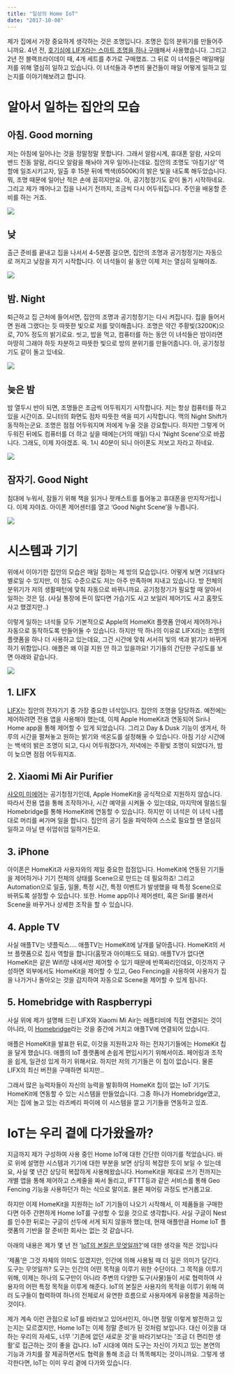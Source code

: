 ```yaml
---
title: "일상의 Home IoT"
date: "2017-10-08"
---
```


제가 집에서 가장 중요하게 생각하는 것은 조명입니다. 조명은 집의 분위기를 만들어주니까요. 4년 전, [호기심에 LIFX라는 스마트 조명을 하나 구매](http://story.pxd.co.kr/934)해서 사용했습니다. 그리고 2년 전 블랙프라이데이 때, 4개 세트를 추가로 구매했죠. 그 뒤로 이 녀석들은 매일매일 저를 위해 열심히 일하고 있습니다. 이 녀석들과 주변의 물건들이 매일 어떻게 일하고 있는지를 이야기해보려고 합니다.

# 알아서 일하는 집안의 모습

## 아침. Good morning

저는 아침에 일어나는 것을 정말정말 못합니다. 그래서 알람시계, 휴대폰 알람, 샤오미 밴드 진동 알람, 라디오 알람을 해놔야 겨우 일어나는데요. 집안의 조명도 ‘아침기상’ 역할에 일조시키고자, 일출 후 15분 뒤에 백색(6500K)의 밝은 빛을 내도록 해두었습니다. 뭐, 조명 때문에 일어난 적은 손에 꼽히지만요. 아, 공기청정기도 같이 돌기 시작하네요. 그리고 제가 깨어나고 집을 나서기 전까지, 조금씩 다시 어두워집니다. 주인을 배웅할 준비를 하는 거죠.

[![](http://sungikim.com/wp-content/uploads/2018/04/IoT-illust-sungikim-a.jpg)](http://sungikim.com/wp-content/uploads/2018/04/IoT-illust-sungikim-a.jpg)

## 낮

출근 준비를 끝내고 집을 나서서 4-5분쯤 걸으면, 집안의 조명과 공기청정기는 자동으로 꺼지고 낮잠을 자기 시작합니다. 이 녀석들이 쉴 동안 이제 저는 열심히 일해야죠.

[![](http://sungikim.com/wp-content/uploads/2018/04/IoT-illust-sungikim-b.jpg)](http://sungikim.com/wp-content/uploads/2018/04/IoT-illust-sungikim-b.jpg)

## 밤. Night

퇴근하고 집 근처에 들어서면, 집안의 조명과 공기청정기는 다시 켜집니다. 집을 들어서면 원래 그랬다는 듯 따뜻한 빛으로 저를 맞이해줍니다. 조명은 약간 주황빛(3200K)으로, 70% 정도의 밝기로요. 씻고, 밥을 먹고, 컴퓨터를 하는 동안 이 녀석들은 밤이라면 마땅히 그래야 하듯 차분하고 따뜻한 빛으로 방의 분위기를 만들어줍니다. 아, 공기청정기도 같이 돌고 있네요.

[![](http://sungikim.com/wp-content/uploads/2018/04/IoT-illust-sungikim-c.jpg)](http://sungikim.com/wp-content/uploads/2018/04/IoT-illust-sungikim-c.jpg)

## 늦은 밤

밤 열두시 반이 되면, 조명들은 조금씩 어두워지기 시작합니다. 저는 항상 컴퓨터를 하고 있을 시간이죠. 모니터의 화면도 점차 따뜻한 색을 띠기 시작합니다. 맥의 Night Shift가 동작하는군요. 조명은 점점 어두워지며 저에게 누울 것을 강요합니다. 하지만 그렇게 어두워진 뒤에도 컴퓨터를 더 하고 싶을 때에는(거의 매일) 다시 ‘Night Scene’으로 바꿉니다. 그래도, 이제 자야겠죠. 윽. 1시 40분이 되니 아이폰도 저보고 자라고 하네요.

[![](http://sungikim.com/wp-content/uploads/2018/04/IoT-illust-sungikim-d.jpg)](http://sungikim.com/wp-content/uploads/2018/04/IoT-illust-sungikim-d.jpg)

## 잠자기. Good Night

침대에 누워서, 잠들기 위해 책을 읽거나 팟캐스트를 틀어놓고 휴대폰을 만지작거립니다. 이제 자야죠. 아이폰 제어센터를 열고 ‘Good Night Scene’을 누릅니다.

[![](http://sungikim.com/wp-content/uploads/2018/04/IoT-illust-sungikim-e.jpg)](http://sungikim.com/wp-content/uploads/2018/04/IoT-illust-sungikim-e.jpg)

# 시스템과 기기

위에서 이야기한 집안의 모습은 매일 접하는 제 방의 모습입니다. 어떻게 보면 기대보다 별로일 수 있지만, 이 정도 수준으로도 저는 아주 만족하며 지내고 있습니다. 방 전체의 분위기가 저의 생활패턴에 맞춰 자동으로 바뀌니까요. 공기청정기가 필요할 때 알아서 일하는 것은 덤. (사실 통장에 돈이 많다면 가습기도 사고 보일러 제어기도 사고 홈팟도 사고 했겠지만..)

이렇게 일하는 녀석들 모두 기본적으로 Apple의 HomeKit 플랫폼 안에서 제어하거나 자동으로 동작하도록 만들어둘 수 있습니다. 하지만 딱 하나의 이유로 LIFX라는 조명의 플랫폼을 하나 더 사용하고 있는데요, 그건 시간에 맞춰 서서히 빛의 색과 밝기가 바뀌게 하기 위함입니다. 애플은 왜 이걸 지원 안 하고 있을까요! 기기들의 간단한 구성도를 보면 아래와 같습니다.

[![](http://sungikim.com/wp-content/uploads/2018/04/11.png)](http://sungikim.com/wp-content/uploads/2018/04/11.png)

## 1\. LIFX

[LIFX](https://www.lifx.com)는 집안의 전자기기 중 가장 중요한 녀석입니다. 집안의 조명을 담당하죠. 예전에는 제어하려면 전용 앱을 사용해야 했는데, 이제 Apple HomeKit과 연동되어 Siri나 Home app을 통해 제어할 수 있게 되었습니다. 그리고 Day & Dusk 기능이 생겨서, 하루의 시간을 펼쳐놓고 원하는 밝기와 색온도를 설정해둘 수 있습니다. 아침 기상 시간에는 백색의 밝은 조명이 되고, 다시 어두워졌다가, 저녁에는 주황빛 조명이 되었다가, 밤이 늦으면 점점 어두워지죠.

## 2\. Xiaomi Mi Air Purifier

[샤오미 미에어](http://www.mi.com/en/air2/)는 공기청정기인데, Apple HomeKit을 공식적으로 지원하지 않습니다. 따라서 전용 앱을 통해 조작하거나, 시간 예약을 시켜둘 수 있는데요, 마지막에 말씀드릴 Homebridge를 통해 HomeKit에 연동할 수 있습니다. 하지만 이 녀석은 이 녀석 나름대로 머리를 써가며 일을 합니다. 집안의 공기 질을 파악하여 스스로 필요할 땐 열심히 일하고 아닐 땐 쉬엄쉬엄 일하거든요.

## 3\. iPhone

아이폰은 HomeKit과 사용자와의 제일 중요한 접점입니다. HomeKit에 연동된 기기들을 제어하거나 기기 전체의 상태를 Scene으로 만드는 데 필요하죠! 그리고 Automation으로 일출, 일몰, 특정 시간, 특정 이벤트가 발생했을 때 특정 Scene으로 바뀌도록 설정할 수 있습니다. 또한. Home app이나 제어센터, 혹은 Siri를 불러서 Scene을 바꾸거나 상세한 조작을 할 수 있습니다.

## 4\. Apple TV

사실 애플TV는 넷플릭스…. 애플TV는 HomeKit에 날개를 달아줍니다. HomeKit의 서브 플랫폼으로 집사 역할을 합니다(홈팟과 아이패드도 돼요). 애플TV가 없다면 HomeKit은 같은 Wifi망 내에서만 제어할 수 있기 때문에 반쪽짜리인데요, 이것까지 구성하면 외부에서도 HomeKit을 제어할 수 있고, Geo Fencing을 사용하여 사용자가 집을 나가거나 돌아오는 것을 감지하여 자동으로 Scene을 제어할 수 있게 됩니다.

## 5\. Homebridge with Raspberrypi

사실 위에 제가 설명해 드린 LIFX와 Xiaomi Mi Air는 애플티비에 직접 연결되는 것이 아니라, 이 [Homebridge](https://github.com/nfarina/homebridge)라는 것을 중간에 거치고 애플TV에 연결되어 있습니다.

애플은 HomeKit을 발표한 뒤로, 이것을 지원하고자 하는 전자기기들에는 HomeKit 칩을 달게 했습니다. 애플의 IoT 플랫폼에 손쉽게 편입시키기 위해서이죠. 페어링과 조작을 쉽게, 일관성 있게 하기 위해서요. 하지만 저의 기기들은 이 칩이 없습니다. 물론 LIFX의 최신 버전을 구매하면 되지만..

그래서 많은 능력자들이 자신의 능력을 발휘하여 HomeKit 칩이 없는 IoT 기기도 HomeKit에 연동할 수 있는 시스템을 만들었습니다. 그중 하나가 Homebridge였고, 저는 집에 놀고 있는 라즈베리 파이에 이 시스템을 깔고 기기들을 연동하고 있죠.

# IoT는 우리 곁에 다가왔을까?

지금까지 제가 구성하여 사용 중인 Home IoT에 대한 간단한 이야기를 적었습니다. 바로 위에 설명한 시스템과 기기에 대한 부분을 보면 상당히 복잡한 듯이 보일 수 있는데요, 사실 몇 년간 상당히 복잡하게 사용해왔습니다. HomeKit을 제대로 쓰기 전까지는 개별 앱을 통해 제어하고 스케줄을 짜서 돌리고, IFTTT등과 같은 서비스를 통해 Geo Fencing 기능을 사용하던가 하는 식으로 말이죠. 물론 페어링 과정도 번거롭고요.

하지만 이제 HomeKit을 지원하는 IoT 기기들이 나오기 시작해서, 이 제품들을 구매한다면 아주 간편하게 Home IoT를 구성할 수 있을 것으로 생각합니다. 사실 구글이 Nest를 인수한 뒤로는 구글이 선두에 서게 되지 않을까 했는데, 현재 애플만큼 Home IoT 플랫폼의 기반을 잘 준비한 회사는 없는 것 같습니다.

아래의 내용은 제가 몇 년 전 '[IoT의 본질은 무엇일까?](http://story.pxd.co.kr/1061)'에 대한 생각을 적은 것입니다

‘제품’은 그것 자체의 의미도 있겠지만, 인간에 의해 사용될 때 더 깊은 의미가 담긴다. 도구는 무엇일까? 도구는 인간의 어떤 목적을 이루기 위한 수단이다. 그 목적을 이루기 위해, 이제는 하나의 도구만이 아니라 주변의 다양한 도구(사물)들이 서로 협력하여 사용자의 어떤 특정 목적을 이루게 해준다. IoT의 본질은 사용자의 목적을 이루기 위해 여러 도구들이 협력하여 하나의 전체로서 유연한 흐름으로 사용자에게 유용함을 제공하는 것이다.

제가 계속 이런 관점으로 IoT를 바라보고 있어서인지, 아니면 정말 이렇게 발전하고 있는지는 모르겠지만, Home IoT는 이제 정말 준비가 된 것처럼 보입니다. 대신 이것을 대하는 우리의 자세도, 너무 '기존에 없던 새로운 것'을 바라기보다는 '조금 더 편리한 생활'로 접근하는 것이 좋을 겁니다. IoT 시대에 여러 도구는 자신이 가지고 있는 본연의 기능과 가치를 잘 제공하면서도 협력을 통해 조금 더 똑똑해지는 것이니까요. 그렇게 생각한다면, IoT는 이미 우리 곁에 다가와 있습니다.
